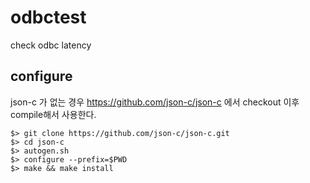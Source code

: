 # odbctest
check odbc latency

## configure

json-c 가 없는 경우 https://github.com/json-c/json-c 에서 
checkout 이후 compile해서 사용한다.

```
$> git clone https://github.com/json-c/json-c.git
$> cd json-c
$> autogen.sh
$> configure --prefix=$PWD
$> make && make install
```
